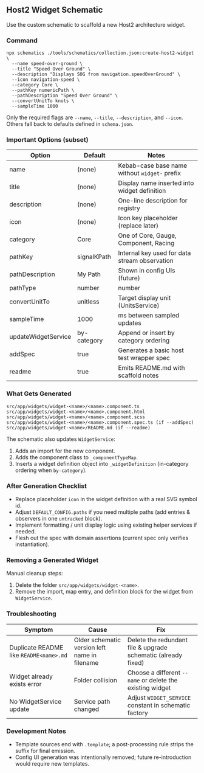 ## Host2 Widget Schematic

Use the custom schematic to scaffold a new Host2 architecture widget.

### Command

```
npx schematics ./tools/schematics/collection.json:create-host2-widget \
  --name speed-over-ground \
  --title "Speed Over Ground" \
  --description "Displays SOG from navigation.speedOverGround" \
  --icon navigation-speed \
  --category Core \
  --pathKey numericPath \
  --pathDescription "Speed Over Ground" \
  --convertUnitTo knots \
  --sampleTime 1000
```

Only the required flags are `--name`, `--title`, `--description`, and `--icon`. Others fall back to defaults defined in `schema.json`.

### Important Options (subset)

| Option | Default | Notes |
| ------ | ------- | ----- |
| name | (none) | Kebab-case base name without `widget-` prefix |
| title | (none) | Display name inserted into widget definition |
| description | (none) | One-line description for registry |
| icon | (none) | Icon key placeholder (replace later) |
| category | Core | One of Core, Gauge, Component, Racing |
| pathKey | signalKPath | Internal key used for data stream observation |
| pathDescription | My Path | Shown in config UIs (future) |
| pathType | number | number|string|boolean|Date |
| convertUnitTo | unitless | Target display unit (UnitsService) |
| sampleTime | 1000 | ms between sampled updates |
| updateWidgetService | by-category | Append or insert by category ordering |
| addSpec | true | Generates a basic host test wrapper spec |
| readme | true | Emits README.md with scaffold notes |

### What Gets Generated

```
src/app/widgets/widget-<name>/<name>.component.ts
src/app/widgets/widget-<name>/<name>.component.html
src/app/widgets/widget-<name>/<name>.component.scss
src/app/widgets/widget-<name>/<name>.component.spec.ts (if --addSpec)
src/app/widgets/widget-<name>/README.md (if --readme)
```

The schematic also updates `WidgetService`:
1. Adds an import for the new component.
2. Adds the component class to `_componentTypeMap`.
3. Inserts a widget definition object into `_widgetDefinition` (in-category ordering when `by-category`).

### After Generation Checklist

- Replace placeholder `icon` in the widget definition with a real SVG symbol id.
- Adjust `DEFAULT_CONFIG.paths` if you need multiple paths (add entries & observers in one `untracked` block).
- Implement formatting / unit display logic using existing helper services if needed.
- Flesh out the spec with domain assertions (current spec only verifies instantiation).

### Removing a Generated Widget

Manual cleanup steps:
1. Delete the folder `src/app/widgets/widget-<name>`.
2. Remove the import, map entry, and definition block for the widget from `WidgetService`.

### Troubleshooting

| Symptom | Cause | Fix |
| ------- | ----- | --- |
| Duplicate README like `README<name>.md` | Older schematic version left name in filename | Delete the redundant file & upgrade schematic (already fixed) |
| Widget already exists error | Folder collision | Choose a different `--name` or delete the existing widget |
| No WidgetService update | Service path changed | Adjust `WIDGET_SERVICE` constant in schematic factory |

### Development Notes

- Template sources end with `.template`; a post-processing rule strips the suffix for final emission.
- Config UI generation was intentionally removed; future re-introduction would require new templates.
